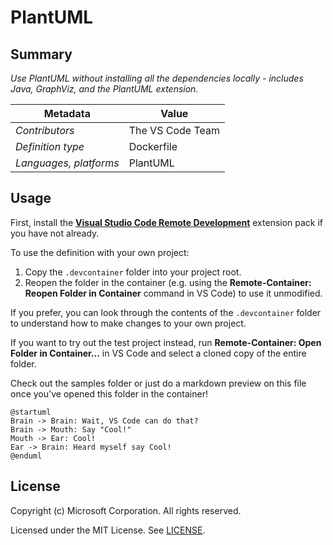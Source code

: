 # PlantUML

## Summary

*Use PlantUML without installing all the dependencies locally - includes Java, GraphViz, and the PlantUML extension.*

| Metadata | Value |  
|----------|-------|
| *Contributors* | The VS Code Team |
| *Definition type* | Dockerfile |
| *Languages, platforms* | PlantUML |

## Usage

First, install the **[Visual Studio Code Remote Development](https://aka.ms/vscode-remote/download/extension)** extension pack if you have not already.

To use the definition with your own project:

1. Copy the `.devcontainer` folder into your project root.
2. Reopen the folder in the container (e.g. using the **Remote-Container: Reopen Folder in Container** command in VS Code) to use it unmodified.

If you prefer, you can look through the contents of the `.devcontainer` folder to understand how to make changes to your own project.

If you want to try out the test project instead, run **Remote-Container: Open Folder in Container...** in VS Code and select a cloned copy of the entire folder. 

Check out the samples folder or just do a markdown preview on this file once you've opened this folder in the container!

```plantuml
@startuml
Brain -> Brain: Wait, VS Code can do that?
Brain -> Mouth: Say "Cool!"
Mouth -> Ear: Cool!
Ear -> Brain: Heard myself say Cool!
@enduml
````

## License

Copyright (c) Microsoft Corporation. All rights reserved.

Licensed under the MIT License. See [LICENSE](../../LICENSE).
